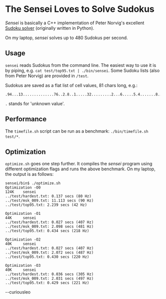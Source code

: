 # The Sensei Loves to Solve Sudokus

_Sensei_ is basically a C++ implementation of Peter Norvig's excellent
[Sudoku solver](http://norvig.com/sudoku.html "Peter Norvig's Sudoku
solver explained") (originally written in Python).

On my laptop, _sensei_ solves up to 480 Sudokus per second.

## Usage

`sensei` reads Sudokus from the command line. The easiest way to use it
is by piping, e.g. `cat test/top95.txt | ./bin/sensei`. Some Sudoku lists
(also from Peter Norvig) are provided in `/test`.

Sudokus are saved as a flat list of cell values, 81 chars long, e.g.:

	.94...13..............76..2.8..1.....32.........2...6.....5.4.......8..7..63.4..8

`.` stands for 'unknown value'.

## Performance

The `timefile.sh` script can be run as a benchmark: `./bin/timefile.sh
test/*`.

## Optimization

`optimize.sh` goes one step further. It compiles the _sensei_ program
using different optimization flags and runs the above benchmark. On my
laptop, the output is as follows:

	sensei/bin$ ./optimize.sh
	Optimization -O0
	124K    sensei
	../test/hardest.txt: 0.137 secs (80 Hz)
	../test/msk_009.txt: 11.113 secs (90 Hz)
	../test/top95.txt: 2.239 secs (42 Hz)

	Optimization -O1
	44K     sensei
	../test/hardest.txt: 0.027 secs (407 Hz)
	../test/msk_009.txt: 2.098 secs (481 Hz)
	../test/top95.txt: 0.434 secs (218 Hz)

	Optimization -O2
	40K     sensei
	../test/hardest.txt: 0.027 secs (407 Hz)
	../test/msk_009.txt: 2.072 secs (487 Hz)
	../test/top95.txt: 0.430 secs (220 Hz)

	Optimization -O3
	40K     sensei
	../test/hardest.txt: 0.036 secs (305 Hz)
	../test/msk_009.txt: 2.031 secs (497 Hz)
	../test/top95.txt: 0.429 secs (221 Hz)

--curiousleo
